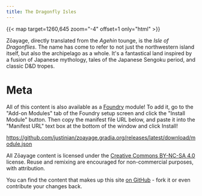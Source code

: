 ```yaml
---
title: The Dragonfly Isles
---
```


{{< map target=1260,645 zoom="-4" offset=1 only="html" >}}

Zōayage, directly translated from the _Agehin_ tounge, is the _Isle of
Dragonflies_. The name has come to refer to not just the northwestern island
itself, but also the archipelago as a whole. It's a fantastical land inspired
by a fusion of Japanese mythology, tales of the Japanese Sengoku period, and
classic D&D tropes.

# Meta

All of this content is also available as a [Foundry][] module! To add it, go to the
"Add-on Modules" tab of the Foundry setup screen and click the "Install Module"
button. Then copy the manifest file URL below, and paste it into the "Manifest URL"
text box at the bottom of the window and click Install!

https://github.com/justinian/zoayage.gradia.org/releases/latest/download/module.json

[Foundry]: https://foundryvtt.com

All Zōayage content is licensed under the [Creative Commons BY-NC-SA 4.0][cc]
license. Reuse and remixing are encouraged for non-commercial purposes, with
attribution.

You can find the content that makes up this site [on GitHub][gh] - fork it or
even contribute your changes back.

[cc]: https://creativecommons.org/licenses/by-nc-sa/4.0/
[gh]: https://github.com/justinian/zoayage.gradia.org
